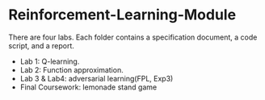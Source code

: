 # Reinforcement-Learning-Module

There are four labs. Each folder contains a specification document, a code script, and a report.

* Lab 1: Q-learning.
* Lab 2: Function approximation.
* Lab 3 & Lab4: adversarial learning(FPL, Exp3)
* Final Coursework: lemonade stand game
